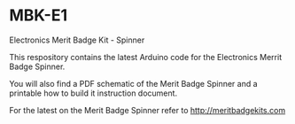 # MBK-E1
Electronics Merit Badge Kit - Spinner

This respository contains the latest Arduino code for the Electronics Merrit Badge Spinner.

You will also find a PDF schematic of the Merit Badge Spinner and a printable how to build it instruction document.

For the latest on the Merit Badge Spinner refer to http://meritbadgekits.com
